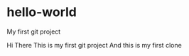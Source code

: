 # hello-world
My first git project

Hi There
This is my first git project
And this is my first clone
